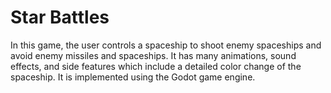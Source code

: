 # Star Battles
In this game, the user controls a spaceship to shoot enemy spaceships and avoid enemy missiles and spaceships. It has many animations, sound effects, and side features which include a detailed color change of the spaceship. It is implemented using the Godot game engine.
